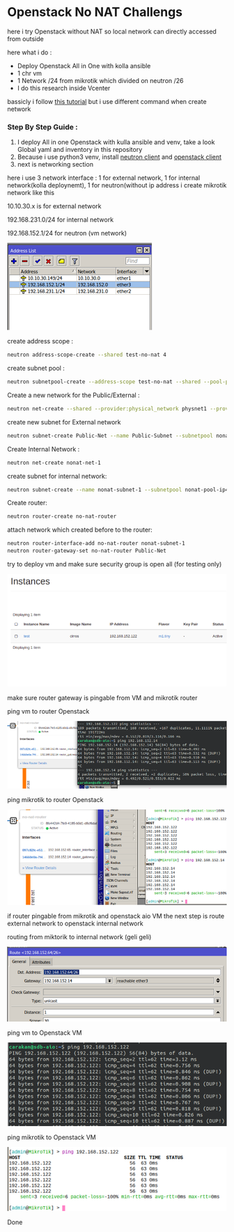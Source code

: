 <h1>Openstack No NAT Challengs</h1>

<p>
    here i try Openstack without NAT so local network can directly accessed from outside
</p>
<p>here what i do :</p>
<ul>
    <li>Deploy Openstack All in One with kolla ansible</li>
    <li>1 chr vm</li>
    <li>1 Network /24 from mikrotik which divided on neutron /26</li>
    <li>I do this research inside Vcenter</li>
</ul>

<p>bassicly i follow <a href="https://superuser.openstack.org/articles/disable-nat-ipv4-openstack/">this tutorial</a> but i use different command when create network</p>

<h3>Step By Step Guide :</h3>
<ol>
    <li>I deploy All in one Openstack with kulla ansible and venv, take a look Global yaml and inventory in this repository</li>
    <li>Because i use python3 venv, install <a href="https://pypi.org/project/python-openstackclient/">neutron client</a> and <a href="https://pypi.org/project/python-neutronclient/">openstack client</a></li>
    <li>next is networking section</li>
</ol>

<p>here i use 3 network interface : 1 for external network, 1 for internal network(kolla deploynemt), 1 for neutron(without ip address i create mikrotik network like this</p>
<p>10.10.30.x is for external network</p>
<p>192.168.231.0/24 for internal network</p>
<p>192.168.152.1/24 for neutron (vm network)</p>

![alt text](https://github.com/bt66/Openstack-No-Nat-Challengs/blob/main/images/ip-address.png?raw=true)

<p>create address scope :</p>

```bash
neutron address-scope-create --shared test-no-nat 4
```

<p>create subnet pool :</p>

```bash
neutron subnetpool-create --address-scope test-no-nat --shared --pool-prefix 192.168.152.0/24 --default-prefixlen 26 nonat-pool-ip4
```

<p>Create a new network for the Public/External :</p>

```bash
neutron net-create --shared --provider:physical_network physnet1 --provider:network_type flat Public-Net --shared --router:external
```

<p>create new subnet for External network</p>

```bash
neutron subnet-create Public-Net --name Public-Subnet --subnetpool nonat-pool-ip4 --dns-nameserver 8.8.8.8
```

<p>Create Internal Network :</p>

```bash
neutron net-create nonat-net-1
```


<p>create subnet for internal network:</p>

```bash
neutron subnet-create --name nonat-subnet-1 --subnetpool nonat-pool-ip4 nonat-net-1
```

<p>Create router: </p>

```bash
neutron router-create no-nat-router
```


<p>attach network which created before to the router:</p>

```bash
neutron router-interface-add no-nat-router nonat-subnet-1
neutron router-gateway-set no-nat-router Public-Net
```

<p>try to deploy vm and make sure security group is open all (for testing only)</p>

![alt text](https://github.com/bt66/Openstack-No-Nat-Challengs/blob/main/images/test-instance.png?raw=true)

<p>make sure router gateway is pingable from VM and mikrotik router</p>

<p>ping vm to router Openstack</p>

![alt text](https://github.com/bt66/Openstack-No-Nat-Challengs/blob/main/images/vm-to-openstack-router.png?raw=true)

<p>ping mikrotik to router Openstack</p>

![alt text](https://github.com/bt66/Openstack-No-Nat-Challengs/blob/main/images/router-to-mikrotik.png?raw=true)


<p>if router pingable from mikrotik and openstack aio VM the next step is route external network to openstack internal network</p>

<p>routing from miktorik to internal network (geli geli) </p>

![alt text](https://github.com/bt66/Openstack-No-Nat-Challengs/blob/main/images/static-routing.png?raw=true)

<p>ping vm to Openstack VM</p>

![alt text](https://github.com/bt66/Openstack-No-Nat-Challengs/blob/main/images/ping-test-from-AIO-VM.png?raw=true)

<p>ping mikrotik to Openstack VM</p>

![alt text](https://github.com/bt66/Openstack-No-Nat-Challengs/blob/main/images/ping-from-mikrotik.png?raw=true)

<p>Done</p>
